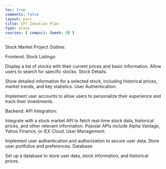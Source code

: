 ```yaml
---
toc: true
comments: false
layout: post
title: CPT Ideation Plan
type: plans
courses: { compsci: {week: 0} }
---
```


Stock Market Project Outline:

Frontend:
Stock Listings:

Display a list of stocks with their current prices and basic information.
Allow users to search for specific stocks.
Stock Details:

Show detailed information for a selected stock, including historical prices, market trends, and key statistics.
User Authentication:

Implement user accounts to allow users to personalize their experience and track their investments.

Backend:
API Integration:

Integrate with a stock market API to fetch real-time stock data, historical prices, and other relevant information.
Popular APIs include Alpha Vantage, Yahoo Finance, or IEX Cloud.
User Management:

Implement user authentication and authorization to secure user data.
Store user portfolios and preferences.
Database:

Set up a database to store user data, stock information, and historical prices.



